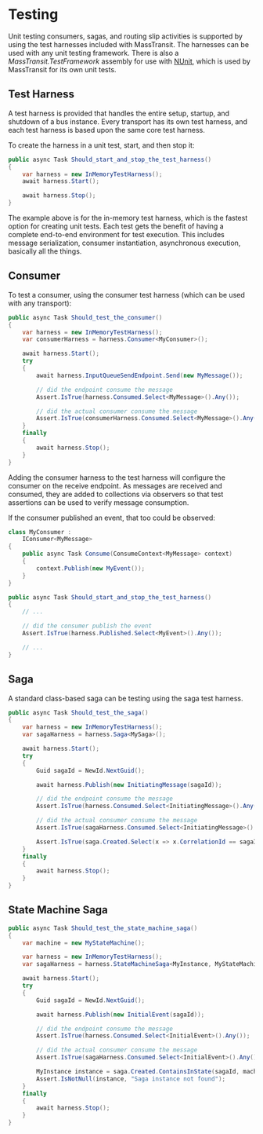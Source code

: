 # Testing

Unit testing consumers, sagas, and routing slip activities is supported by using the test harnesses included with MassTransit. The harnesses can be used with any unit testing framework. There is also a _MassTransit.TestFramework_ assembly for use with [NUnit](https://nuget.org/packages/NuGet), which is used by MassTransit for its own unit tests.

## Test Harness

A test harness is provided that handles the entire setup, startup, and shutdown of a bus instance. Every transport has its own test harness, and each test harness is based upon the same core test harness.

To create the harness in a unit test, start, and then stop it:

```cs
public async Task Should_start_and_stop_the_test_harness()
{
    var harness = new InMemoryTestHarness();
    await harness.Start();

    await harness.Stop();
}
```

The example above is for the in-memory test harness, which is the fastest option for creating unit tests. Each test gets the benefit of having a complete end-to-end environment for test execution. This includes message serialization, consumer instantiation, asynchronous execution, basically all the things.

## Consumer

To test a consumer, using the consumer test harness (which can be used with any transport):

```cs
public async Task Should_test_the_consumer()
{
    var harness = new InMemoryTestHarness();
    var consumerHarness = harness.Consumer<MyConsumer>();

    await harness.Start();
    try
    {
        await harness.InputQueueSendEndpoint.Send(new MyMessage());

        // did the endpoint consume the message
        Assert.IsTrue(harness.Consumed.Select<MyMessage>().Any());

        // did the actual consumer consume the message
        Assert.IsTrue(consumerHarness.Consumed.Select<MyMessage>().Any());
    }
    finally
    {
        await harness.Stop();
    }
}
```

Adding the consumer harness to the test harness will configure the consumer on the receive endpoint. As messages are received and consumed, they are added to collections via observers so that test assertions can be used to verify message consumption.

If the consumer published an event, that too could be observed:

```cs
class MyConsumer :
    IConsumer<MyMessage>
{
    public async Task Consume(ConsumeContext<MyMessage> context)
    {
        context.Publish(new MyEvent());
    }
}

public async Task Should_start_and_stop_the_test_harness()
{
    // ...

    // did the consumer publish the event
    Assert.IsTrue(harness.Published.Select<MyEvent>().Any());

    // ...
}
```

## Saga

A standard class-based saga can be testing using the saga test harness.

```cs
public async Task Should_test_the_saga()
{
    var harness = new InMemoryTestHarness();
    var sagaHarness = harness.Saga<MySaga>();

    await harness.Start();
    try
    {
        Guid sagaId = NewId.NextGuid();

        await harness.Publish(new InitiatingMessage(sagaId));

        // did the endpoint consume the message
        Assert.IsTrue(harness.Consumed.Select<InitiatingMessage>().Any());

        // did the actual consumer consume the message
        Assert.IsTrue(sagaHarness.Consumed.Select<InitiatingMessage>().Any());

        Assert.IsTrue(saga.Created.Select(x => x.CorrelationId == sagaId).Any());
    }
    finally
    {
        await harness.Stop();
    }
}
```


## State Machine Saga

```cs
public async Task Should_test_the_state_machine_saga()
{
    var machine = new MyStateMachine();

    var harness = new InMemoryTestHarness();
    var sagaHarness = harness.StateMachineSaga<MyInstance, MyStateMachine>(machine);

    await harness.Start();
    try
    {
        Guid sagaId = NewId.NextGuid();

        await harness.Publish(new InitialEvent(sagaId));

        // did the endpoint consume the message
        Assert.IsTrue(harness.Consumed.Select<InitialEvent>().Any());

        // did the actual consumer consume the message
        Assert.IsTrue(sagaHarness.Consumed.Select<InitialEvent>().Any());

        MyInstance instance = saga.Created.ContainsInState(sagaId, machine, machine.Active);
        Assert.IsNotNull(instance, "Saga instance not found");
    }
    finally
    {
        await harness.Stop();
    }
}
```
